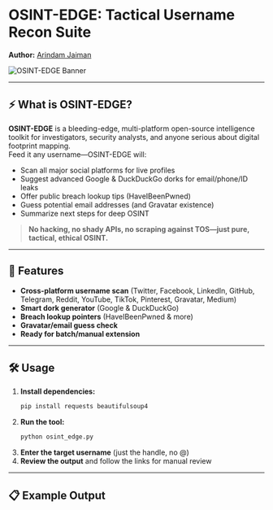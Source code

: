 # OSINT-EDGE: Tactical Username Recon Suite

**Author:** [Arindam Jaiman](https://www.linkedin.com/in/arindam-jaiman-6149a82ab/)

![OSINT-EDGE Banner](https://raw.githubusercontent.com/Mr-Jaiman09/assets/main/osint-edge-banner.png)

---

## ⚡ What is OSINT-EDGE?

**OSINT-EDGE** is a bleeding-edge, multi-platform open-source intelligence toolkit for investigators, security analysts, and anyone serious about digital footprint mapping.  
Feed it any username—OSINT-EDGE will:

- Scan all major social platforms for live profiles
- Suggest advanced Google & DuckDuckGo dorks for email/phone/ID leaks
- Offer public breach lookup tips (HaveIBeenPwned)
- Guess potential email addresses (and Gravatar existence)
- Summarize next steps for deep OSINT

> **No hacking, no shady APIs, no scraping against TOS—just pure, tactical, ethical OSINT.**

---

## 🚀 Features

- **Cross-platform username scan** (Twitter, Facebook, LinkedIn, GitHub, Telegram, Reddit, YouTube, TikTok, Pinterest, Gravatar, Medium)
- **Smart dork generator** (Google & DuckDuckGo)
- **Breach lookup pointers** (HaveIBeenPwned & more)
- **Gravatar/email guess check**
- **Ready for batch/manual extension**

---

## 🛠️ Usage

1. **Install dependencies:**
    ```sh
    pip install requests beautifulsoup4
    ```
2. **Run the tool:**
    ```sh
    python osint_edge.py
    ```
3. **Enter the target username** (just the handle, no @)
4. **Review the output** and follow the links for manual review

---

## 📋 Example Output

